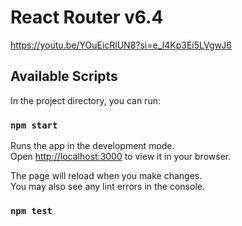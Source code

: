 # React Router v6.4

https://youtu.be/YOuEicRlUN8?si=e_I4Kp3Ei5LVgwJ6

## Available Scripts

In the project directory, you can run:

### `npm start`

Runs the app in the development mode.\
Open [http://localhost:3000](http://localhost:3000) to view it in your browser.

The page will reload when you make changes.\
You may also see any lint errors in the console.

### `npm test`
